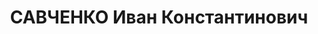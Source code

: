 ---
title: САВЧЕНКО Иван Константинович
description: "1893 року народження, с. Миколаївка Олександрівського повіту Херсонської\
  \ області, росіянин, освіта середня, безпартійний. Начальник транспортного відділу\
  \ \"Донбасвугілля\". Проживав: м. Сталіно (м. Донецьк) Донецької області, Інженерні\
  \ будинки, буд. №34, кв. 2. \n  Заарештований 3 серпня 1937 року. Виїзною сесією\
  \ військової колегії Верховного Суду СРСР у м. Сталіно 3 грудня 1937 року засуджений\
  \ до розстрілу з конфіскацією майна. Вирок приведений до виконання 3 грудня 1937\
  \ року у м. Сталіно (м. Донецьк). \n  Реабілітований у 1957 році."
---